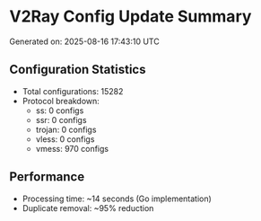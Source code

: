 # V2Ray Config Update Summary
Generated on: 2025-08-16 17:43:10 UTC

## Configuration Statistics
- Total configurations: 15282
- Protocol breakdown:
  - ss: 0 configs
  - ssr: 0 configs
  - trojan: 0 configs
  - vless: 0 configs
  - vmess: 970 configs

## Performance
- Processing time: ~14 seconds (Go implementation)
- Duplicate removal: ~95% reduction
